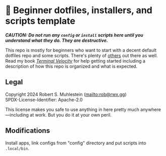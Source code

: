 # 🔰 Beginner dotfiles, installers, and scripts template

***CAUTION: Do not run any `config` or `install` scripts here until you understand what they do. They are destructive.***

This repo is mostly for beginners who want to start with a decent default dotfiles repo and some scripts. There's plenty of [others](https://github.com/search?q=dotfiles&type=repositories) out there as well. Read my book [*Terminal Velocity*](https://rwxrob.github.io/books/terminal-velocity) for help getting started including a description of how this repo is organized and what is expected.

## Legal

Copyright 2024 Robert S. Muhlestein (<mailto:rob@rwx.gg>)  
SPDX-License-Identifier: Apache-2.0

This license makes you safe to use anything in here pretty much anywhere—including at work. But you do it at your own peril.

## Modifications

Install apps, link configs from "config" directory and put scripts into `.local/bin`.
